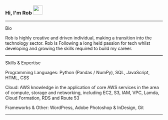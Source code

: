 ### Hi, I'm Rob <img src="https://raw.githubusercontent.com/MartinHeinz/MartinHeinz/master/wave.gif" width="30px">
---

Bio

Rob is highly creative and driven individual, making a transition into the technology sector. Rob Is Following a long held passion for tech whilst developing and growing the skills required to build my career.

---

Skills & Expertise

Programming Languages: Python (Pandas / NumPy), SQL, JavaScript, HTML, CSS

Cloud: AWS knowledge in the application of core AWS services in the area of compute, storage and networking, including EC2, S3, IAM, VPC, Lamda, Cloud Formation, RDS and Route 53

Frameworks & Other: WordPress, Adobe Photoshop & InDesign, Git

---
